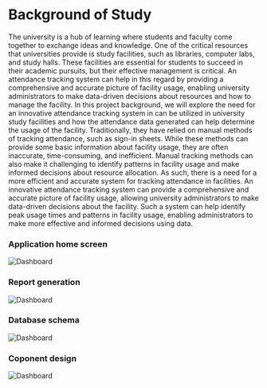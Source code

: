 # Background of Study
The university is a hub of learning where students and faculty come together to exchange ideas and knowledge. One of the critical resources that universities provide is study facilities, such as libraries, computer labs, and study halls. These facilities are essential for students to succeed in their academic pursuits, but their effective management is critical. An attendance tracking system can help in this regard by providing a comprehensive and accurate picture of facility usage, enabling university administrators to make data-driven decisions about resources and how to manage the facility. In this project background, we will explore the need for an innovative attendance tracking system in can be utilized in university study facilities and how the attendance data generated can help determine the usage of the facility.
Traditionally, they have relied on manual methods of tracking attendance, such as sign-in sheets. While these methods can provide some basic information about facility usage, they are often inaccurate, time-consuming, and inefficient. Manual tracking methods can also make it challenging to identify patterns in facility usage and make informed decisions about resource allocation. As such, there is a need for a more efficient and accurate system for tracking attendance in facilities.
An innovative attendance tracking system can provide a comprehensive and accurate picture of facility usage, allowing university administrators to make data-driven decisions about the facility. Such a system can help identify peak usage times and patterns in facility usage, enabling administrators to make more effective and informed decisions using data. 

### Application home screen
![Dashboard](https://github.com/redolf250/iAttend/blob/master/images/dashboard.png)

### Report generation
![Dashboard](https://github.com/redolf250/iAttend/blob/master/images/c.png)

### Database schema
![Dashboard](https://github.com/redolf250/iAttend/blob/master/images/databasa_schema.png)

### Coponent design
![Dashboard](https://github.com/redolf250/iAttend/blob/master/images/Component.drawio.png)



